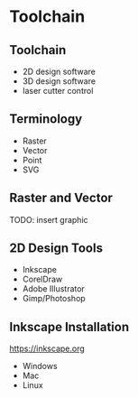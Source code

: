 # Toolchain


## Toolchain
* 2D design software
* 3D design software
* laser cutter control


## Terminology
* Raster
* Vector
* Point
* SVG


## Raster and Vector
TODO: insert graphic

## 2D Design Tools
* Inkscape
* CorelDraw
* Adobe Illustrator
* Gimp/Photoshop


## Inkscape Installation
https://inkscape.org

* Windows
* Mac
* Linux


